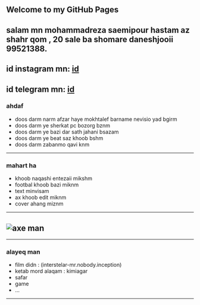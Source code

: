 
## Welcome to  my GitHub Pages

salam mn **mohammadreza** **saemipour** hastam az shahr qom , 20 sale ba shomare daneshjooii 99521388.
---
id instagram mn: [id](https://instagram.com/imhmdrz)
---
id telegram mn: [id](https://t.me/imhmdrzs)
---
### ahdaf
- doos darm narm afzar haye mokhtalef barname nevisio yad bgirm
- doos darm ye sherkat pc bozorg bznm
- doos darm ye bazi dar sath jahani bsazam
- doos darm ye beat saz khoob bshm
- doos darm zabanmo qavi knm
---
### mahart ha
- khoob naqashi entezaii mikshm
- footbal khoob bazi miknm
- text minvisam
- ax khoob edit miknm
- cover ahang miznm
---
![axe man](https://8pic.ir/uploads/PicsArt-02-05-02-40-51.png)
---
---
### alayeq man
- film didn : (interstelar-mr.nobody.inception)
- ketab mord alaqam : kimiagar
- safar
- game
- ...
- ---
